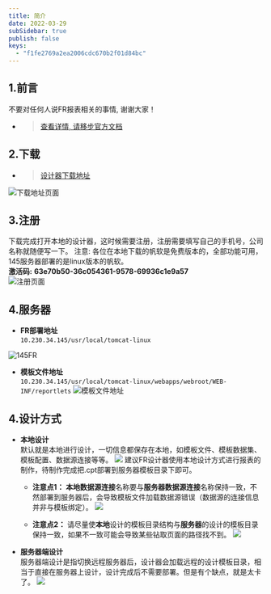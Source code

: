 ```yaml
---
title: 简介
date: 2022-03-29
subSidebar: true
publish: false
keys:
  - "f1fe2769a2ea2006cdc670b2f01d84bc"
---
```


## 1.前言
不要对任何人说FR报表相关的事情, 谢谢大家！
- > [查看详情, 请移步官方文档](https://help.fanruan.com/finereport/)

## 2.下载
- > [设计器下载地址](https://www.finereport.com/product/download)

![下载地址页面](https://v1.ax1x.com/2023/03/24/02Va33.png)

## 3.注册
下载完成打开本地的设计器，这时候需要注册，注册需要填写自己的手机号，公司名称就随便写一下。
注意: 各位在本地下载的帆软是免费版本的，全部功能可用，145服务器部署的是linux版本的帆软。<br/>
**激活码:** **63e70b50-36c054361-9578-69936c1e9a57**<br/>
![注册页面](https://v1.ax1x.com/2023/03/24/02V5FO.png)

## 4.服务器

- **FR部署地址**<br>
`10.230.34.145/usr/local/tomcat-linux`

![145FR](https://v1.ax1x.com/2023/03/24/02VWaf.png)

- **模板文件地址**<br>
`10.230.34.145/usr/local/tomcat-linux/webapps/webroot/WEB-INF/reportlets`
![模板文件地址](https://v1.ax1x.com/2023/03/24/02VVqQ.png)

## 4.设计方式
- **本地设计**<br>
默认就是本地进行设计，一切信息都保存在本地，如模板文件、模板数据集、模板配置、数据源连接等等。
![](https://v1.ax1x.com/2023/03/24/02VOC5.png)
建议FR设计器使用本地设计方式进行报表的制作，待制作完成把.cpt部署到服务器模板目录下即可。

  - **注意点1：** **本地数据源连接**名称要与**服务器数据源连接**名称保持一致，不然部署到服务器后，会导致模板文件加载数据源错误（数据源的连接信息并非与模板绑定）。
![](https://v1.ax1x.com/2023/03/24/02V1b4.png)

  - **注意点2：** 请尽量使**本地**设计的模板目录结构与**服务器**的设计的模板目录保持一致，如果不一致可能会导致某些钻取页面的路径找不到。
![](https://v1.ax1x.com/2023/03/24/02VUBm.png)


- **服务器端设计**<br>
服务器端设计是指切换远程服务器后，设计器会加载远程的设计模板目录，相当于直接在服务器上设计，设计完成后不需要部署。但是有个缺点，就是太卡了。
![](https://v1.ax1x.com/2023/03/24/02VD5j.png)

